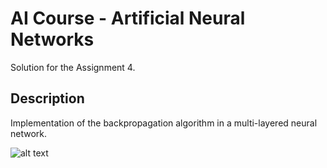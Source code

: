 # AI Course - Artificial Neural Networks

Solution for the Assignment 4. 

## Description

Implementation of the backpropagation algorithm in a multi-layered neural network.

![alt text](https://github.com/hebafer/Assignment4/blob/master/ann.png)
